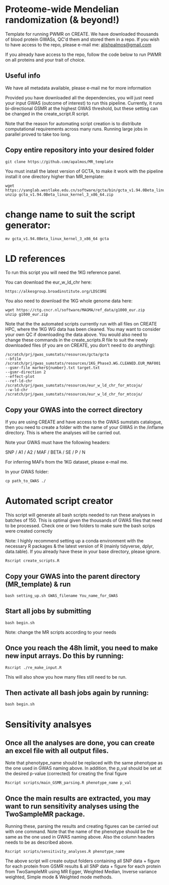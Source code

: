 # Proteome-wide Mendelian randomization (& beyond!)
Template for running PWMR on CREATE. We have downloaded thousands of blood protein GWASs, QC'd them and stored them in a repo. If you wish to have access to the repo, please e-mail me: alishpalmos@gmail.com

If you already have access to the repo, follow the code below to run PWMR on all proteins and your trait of choice.

## Useful info
We have all metadata available, please e-mail me for more information

Provided you have downloaded all the dependencies, you will just need your input GWAS (outcome of interest) to run this pipeline. Currently, it runs bi-directional GSMR at the highest GWAS threshold, but these setting can be changed in the create_script.R script.

Note that the reason for automating script creation is to distribute computational requirements across many runs. Running large jobs in parallel proved to take too long.

## Copy entire repository into your desired folder
```
git clone https://github.com/apalmos/MR_template
```

You must install the latest version of GCTA, to make it work with the pipeline install it one directory higher than MR_template:

```
wget https://yanglab.westlake.edu.cn/software/gcta/bin/gcta_v1.94.0Beta_linux_kernel_3_x86_64.zip
unzip gcta_v1.94.0Beta_linux_kernel_3_x86_64.zip
```

# change name to suit the script generator:
```
mv gcta_v1.94.0Beta_linux_kernel_3_x86_64 gcta
```

# LD references
To run this script you will need the 1KG reference panel.

You can download the eur_w_ld_chr here:

```
https://alkesgroup.broadinstitute.org/LDSCORE
```

You also need to download the 1KG whole genome data here:

```
wget https://ctg.cncr.nl/software/MAGMA/ref_data/g1000_eur.zip
unzip g1000_eur.zip
```

Note that the the automated scripts currently run with all files on CREATE HPC, where the 1KG WG data has been cleaned. You may want to consider your own QC if downloading the data above. You would also need to change these commands in the create_scripts.R file to suit the newly downloaded files (if you are on CREATE, you don't need to do anything):

```
/scratch/prj/gwas_sumstats/resources/gcta/gcta
--bfile /scratch/prj/gwas_sumstats/resources/1KG_Phase3.WG.CLEANED.EUR_MAF001
--gsmr-file marker${number}.txt target.txt
--gsmr-direction 2
--effect-plot
--ref-ld-chr /scratch/prj/gwas_sumstats/resources/eur_w_ld_chr_for_mtcojo/
--w-ld-chr /scratch/prj/gwas_sumstats/resources/eur_w_ld_chr_for_mtcojo/
```

## Copy your GWAS into the correct directory

If you are using CREATE and have access to the GWAS sumstats catalogue, then you need to create a folder with the name of your GWAS in the /inflame directory. This is where the analyses will be carried out.

Note your GWAS must have the following headers:

SNP / A1 / A2 / MAF / BETA / SE / P / N

For inferring MAFs from the 1KG dataset, please e-mail me.

In your GWAS folder:

```
cp path_to_GWAS ./
```

# Automated script creator
This script will generate all bash scripts needed to run these analyses in batches of 150. This is optimal given the thousands of GWAS files that need to be processed. Check one or two folders to make sure the bash scrips were created correctly

Note: I highly recommend setting up a conda environment with the necessary R packages & the latest version of R (mainly tidyverse, dplyr, data.table). If you already have these in your base directory, please ignore.

```
Rscript create_scripts.R
```

## Copy your GWAS into the parent directory (MR_template) & run
```
bash setting_up.sh GWAS_filename You_name_for_GWAS
```

## Start all jobs by submitting
```
bash begin.sh
```
Note: change the MR scripts according to your needs

## Once you reach the 48h limit, you need to make new input arrays. Do this by running:
```
Rscript ./re_make_input.R
```

This will also show you how many files still need to be run.

## Then activate all bash jobs again by running:
```
bash begin.sh
```

# Sensitivity analsyes

## Once all the analyses are done, you can create an excel file with all output files.

Note that phenotype_name should be replaced with the same phenotype as the one used in GWAS naming above. In addition, the p_val should be set at the desired p-value (corrected) for creating the final figure
```
Rscript scripts/main_GSMR_parsing.R phenotype_name p_val
```
## Once the main results are extracted, you may want to run sensitivity analyses using the TwoSampleMR package.

Running these, parsing the results and creating figures can be carried out with one command. Note that the name of the phenotype should be the same as the one used in GWAS naming above. Also the column headers needs to be as described above.
```
Rscript scripts/sensitivity_analyses.R phenotype_name
```

The above script will create output folders containing all SNP data + figure for each protein from GSMR results & all SNP data + figure for each protein from TwoSampleMR using MR Egger, Weighted Median, Inverse variance weighted, Simple mode & Weighted mode methods.
